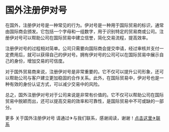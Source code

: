 # 国外注册伊对号

在国外，注册伊对号是一种常见的行为。伊对号是一种用于国际贸易的标识，通常由国际商会颁发。它包括一个字母和一组数字，用于识别特定的贸易商或公司。注册伊对号可以帮助公司在国际贸易中建立信誉，简化交易流程，提高效率。

注册伊对号的过程相对简单。公司只需要向国际商会提交申请，经过审核并支付一定费用后，就可以获得自己的伊对号。拥有伊对号的公司可以在国际贸易中展示自己的身份，增加交易的可信度。

对于国外贸易商来说，注册伊对号是非常重要的。它不仅可以提升公司形象，还可以帮助公司与客户建立更加稳固的合作关系。此外，在国际贸易中，伊对号也是一种有效的身份认证方式，可以减少交易中的风险。

总之，国外注册伊对号对于公司来说是非常有价值的。它不仅可以帮助公司在国际贸易中脱颖而出，还可以提高交易的效率和可靠性，是国际贸易中不可或缺的一部分。

更多 关于国外注册伊对号 请通过✈与我们联系，感谢阅读，谢谢！[点击这里✈联系](https://t.me/LM999bot)